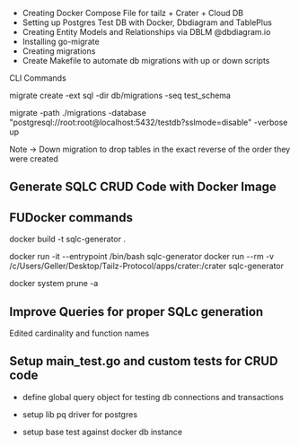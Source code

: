 
- Creating Docker Compose File for tailz + Crater + Cloud DB
- Setting up Postgres Test DB with Docker, Dbdiagram and TablePlus
- Creating Entity Models and Relationships via DBLM @dbdiagram.io
- Installing go-migrate
- Creating migrations
- Create Makefile to automate db migrations with up or down scripts



CLI Commands

 migrate create -ext sql -dir db/migrations -seq test_schema

 migrate -path ./migrations -database "postgresql://root:root@localhost:5432/testdb?sslmode=disable" -verbose up



Note -> Down migration to drop tables in the exact reverse of the order they were created


## Generate SQLC CRUD Code with Docker Image


## FUDocker commands
docker build -t sqlc-generator .

docker run -it --entrypoint /bin/bash sqlc-generator
docker run --rm -v /c/Users/Geller/Desktop/Tailz-Protocol/apps/crater:/crater sqlc-generator

docker system prune -a

## Improve Queries for proper SQLc generation 

Edited cardinality and function names



## Setup main_test.go and custom tests for CRUD code

- define global query object for testing db connections and transactions

- setup lib pq driver for postgres

- setup base test against docker db instance